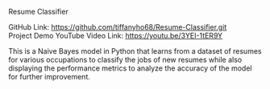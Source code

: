 Resume Classifier <br/>

GitHub Link: https://github.com/tiffanyho68/Resume-Classifier.git <br/>
Project Demo YouTube Video Link: https://youtu.be/3YEI-1tER9Y <br/>

This is a Naive Bayes model in Python that learns from a dataset of resumes for various occupations to classify the jobs of new resumes while also displaying the performance metrics to analyze the accuracy of the model for further improvement.


